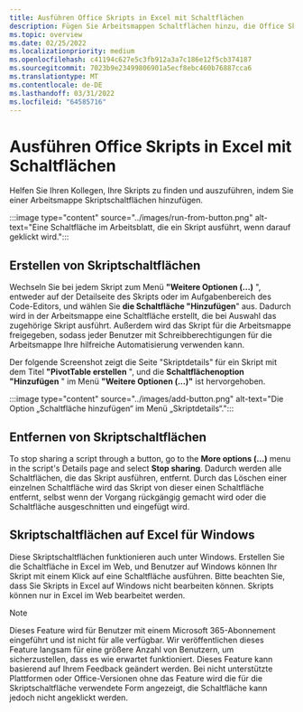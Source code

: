 ```yaml
---
title: Ausführen Office Skripts in Excel mit Schaltflächen
description: Fügen Sie Arbeitsmappen Schaltflächen hinzu, die Office Skripts in Excel steuern.
ms.topic: overview
ms.date: 02/25/2022
ms.localizationpriority: medium
ms.openlocfilehash: c41194c627e5c3fb912a3a7c186e12f5cb374187
ms.sourcegitcommit: 7023b9e23499806901a5ecf8ebc460b76887cca6
ms.translationtype: MT
ms.contentlocale: de-DE
ms.lasthandoff: 03/31/2022
ms.locfileid: "64585716"
---
```

# <a name="run-office-scripts-in-excel-with-buttons"></a>Ausführen Office Skripts in Excel mit Schaltflächen

Helfen Sie Ihren Kollegen, Ihre Skripts zu finden und auszuführen, indem Sie einer Arbeitsmappe Skriptschaltflächen hinzufügen.

:::image type="content" source="../images/run-from-button.png" alt-text="Eine Schaltfläche im Arbeitsblatt, die ein Skript ausführt, wenn darauf geklickt wird.":::

## <a name="create-script-buttons"></a>Erstellen von Skriptschaltflächen

Wechseln Sie bei jedem Skript zum Menü **"Weitere Optionen (...)** ", entweder auf der Detailseite des Skripts oder im Aufgabenbereich des Code-Editors, und wählen Sie **die Schaltfläche "Hinzufügen**" aus. Dadurch wird in der Arbeitsmappe eine Schaltfläche erstellt, die bei Auswahl das zugehörige Skript ausführt. Außerdem wird das Skript für die Arbeitsmappe freigegeben, sodass jeder Benutzer mit Schreibberechtigungen für die Arbeitsmappe Ihre hilfreiche Automatisierung verwenden kann.

Der folgende Screenshot zeigt die Seite "Skriptdetails" für ein Skript mit dem Titel **"PivotTable erstellen** ", und die **Schaltflächenoption "Hinzufügen** " im Menü **"Weitere Optionen (...)"** ist hervorgehoben.

:::image type="content" source="../images/add-button.png" alt-text="Die Option „Schaltfläche hinzufügen“ im Menü „Skriptdetails“.":::

## <a name="remove-script-buttons"></a>Entfernen von Skriptschaltflächen

To stop sharing a script through a button, go to the **More options (...)** menu in the script's Details page and select **Stop sharing**. Dadurch werden alle Schaltflächen, die das Skript ausführen, entfernt. Durch das Löschen einer einzelnen Schaltfläche wird das Skript von dieser einen Schaltfläche entfernt, selbst wenn der Vorgang rückgängig gemacht wird oder die Schaltfläche ausgeschnitten und eingefügt wird.

## <a name="script-buttons-on-excel-for-windows"></a>Skriptschaltflächen auf Excel für Windows

Diese Skriptschaltflächen funktionieren auch unter Windows. Erstellen Sie die Schaltfläche in Excel im Web, und Benutzer auf Windows können Ihr Skript mit einem Klick auf eine Schaltfläche ausführen. Bitte beachten Sie, dass Sie Skripts in Excel auf Windows nicht bearbeiten können. Skripts können nur in Excel im Web bearbeitet werden.

> [!NOTE]
> Dieses Feature wird für Benutzer mit einem Microsoft 365-Abonnement eingeführt und ist nicht für alle verfügbar. Wir veröffentlichen dieses Feature langsam für eine größere Anzahl von Benutzern, um sicherzustellen, dass es wie erwartet funktioniert. Dieses Feature kann basierend auf Ihrem Feedback geändert werden. Bei nicht unterstützte Plattformen oder Office-Versionen ohne das Feature wird die für die Skriptschaltfläche verwendete Form angezeigt, die Schaltfläche kann jedoch nicht angeklickt werden.
